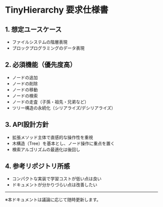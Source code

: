 # TinyHierarchy 要求仕様書

## 1. 想定ユースケース
- ファイルシステムの階層表現
- ブロックプログラミングのデータ表現

## 2. 必須機能（優先度高）
- ノードの追加
- ノードの削除
- ノードの移動
- ノードの検索
- ノードの走査（子孫・祖先・兄弟など）
- ツリー構造の永続化（シリアライズ/デシリアライズ）

## 3. API設計方針
- 拡張メソッド主体で直感的な操作性を重視
- 木構造（Tree）を基本とし、ノード操作に重点を置く
- 検索アルゴリズムの最適化は後回し

## 4. 参考リポジトリ所感
- コンパクトな実装で学習コストが低い点は良い
- ドキュメントが分かりづらい点は改善したい

---

※本ドキュメントは議論に応じて随時更新します。 
